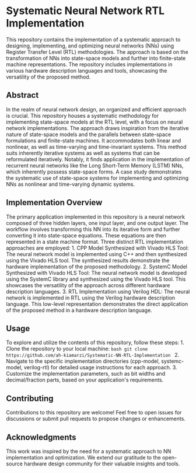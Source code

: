 ﻿# Systematic Neural Network RTL Implementation
This repository contains the implementation of a systematic approach to designing, implementing, and optimizing neural networks (NNs) using Register Transfer Level (RTL) methodologies. The approach is based on the transformation of NNs into state-space models and further into finite-state machine representations. The repository includes implementations in various hardware description languages and tools, showcasing the versatility of the proposed method.
## Abstract
In the realm of neural network design, an organized and efficient approach is crucial. This repository houses a systematic methodology for implementing state-space models at the RTL level, with a focus on neural network implementations. The approach draws inspiration from the iterative nature of state-space models and the parallels between state-space formulations and finite-state machines. It accommodates both linear and nonlinear, as well as time-varying and time-invariant systems. This method suits inherently iterative systems as well as systems that can be reformulated iteratively. Notably, it finds application in the implementation of recurrent neural networks like the Long Short-Term Memory (LSTM) NNs, which inherently possess state-space forms. A case study demonstrates the systematic use of state-space systems for implementing and optimizing NNs as nonlinear and time-varying dynamic systems.
## Implementation Overview
The primary application implemented in this repository is a neural network composed of three hidden layers, one input layer, and one output layer. The workflow involves transforming this NN into its iterative form and further converting it into state-space equations. These equations are then represented in a state machine format. Three distinct RTL implementation approaches are employed:
    1. CPP Model Synthesized with Vivado HLS Tool: The neural network model is implemented using C++ and then synthesized using the Vivado HLS tool. The synthesized results demonstrate the hardware implementation of the proposed methodology.
    2. SystemC Model Synthesized with Vivado HLS Tool: The neural network model is developed using the SystemC library and synthesized using the Vivado HLS tool. This showcases the versatility of the approach across different hardware description languages.
    3. RTL Implementation using Verilog HDL: The neural network is implemented in RTL using the Verilog hardware description language. This low-level representation demonstrates the direct application of the proposed method in a hardware description language.
## Usage
To explore and utilize the contents of this repository, follow these steps:
    1. Clone the repository to your local machine:
       ```bash
       git clone https://github.com/ah-kiamarzi/Systematic-NN-RTL-Implementation
       ```
    2. Navigate to the specific implementation directories (cpp-model, systemc-model, verilog-rtl) for detailed usage instructions for each approach.
    3. Customize the implementation parameters, such as bit widths and decimal/fraction parts, based on your application's requirements.
## Contributing
Contributions to this repository are welcome! Feel free to open issues for discussions or submit pull requests to propose changes or enhancements.
## Acknowledgments
This work was inspired by the need for a systematic approach to NN implementation and optimization. We extend our gratitude to the open-source hardware design community for their valuable insights and tools.

